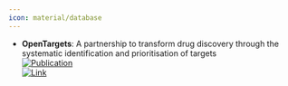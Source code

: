 ```yaml
---
icon: material/database
---
```


- **OpenTargets**: A partnership to transform drug discovery through the systematic identification and prioritisation of targets  
	[![Publication](https://img.shields.io/badge/Publication-Citations:366-blue?style=for-the-badge&logo=bookstack)](https://doi.org/10.1093/nar/gkw1055)  
	[![Link](https://img.shields.io/badge/Link-online-brightgreen?style=for-the-badge&logo=cachet&logoColor=65FF8F)](https://www.opentargets.org/)  
